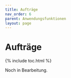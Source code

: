 ```yaml
---
title: Aufträge
nav_order: 6
parent: Anwendungsfunktionen
layout: page
---
```


# Aufträge
{% include toc.html %}

Noch in Bearbeitung.
